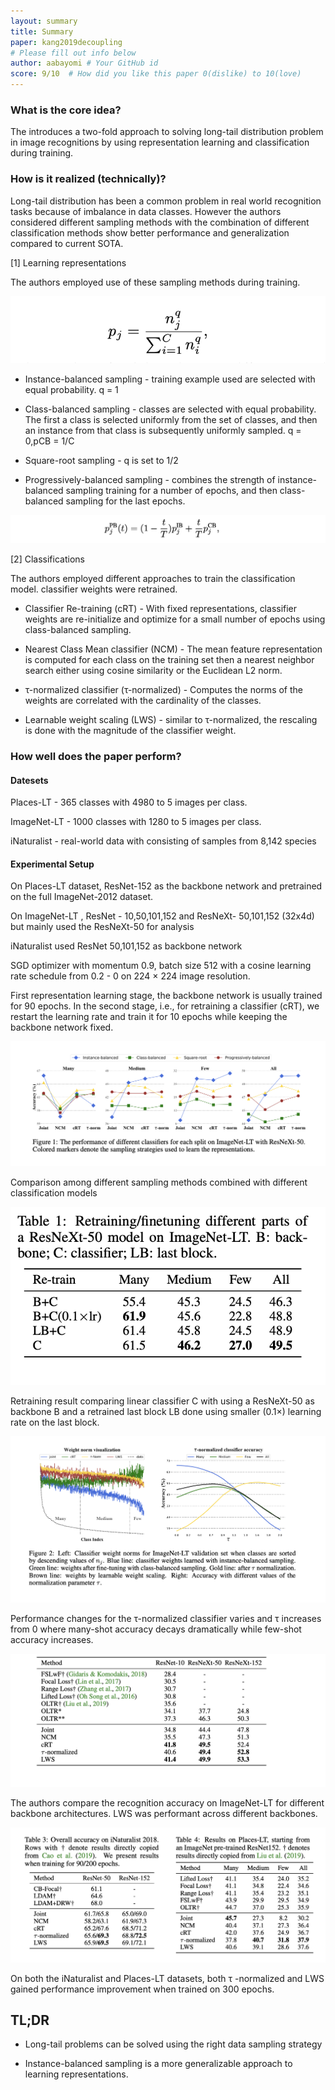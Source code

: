 ```yaml
---
layout: summary
title: Summary
paper: kang2019decoupling
# Please fill out info below
author: aabayomi # Your GitHub id
score: 9/10  # How did you like this paper 0(dislike) to 10(love)
---
```

### What is the core idea? 

The introduces a two-fold approach to solving long-tail distribution problem in image recognitions by using representation learning and classification during training.

### How is it realized (technically)?

Long-tail distribution has been a common problem in real world recognition tasks because of imbalance in data classes. However the authors considered different sampling methods with the combination of different classification methods show better performance and generalization compared to current SOTA.

[1] Learning representations

 The authors employed use of these sampling methods during training.

![Sampling-1](kang2019decoupling_1g.png)

- Instance-balanced sampling - training example used are selected with equal probability. q = 1

- Class-balanced sampling - classes are selected with equal probability. The first a class is selected uniformly from the set of classes, and then an instance from that class is subsequently uniformly sampled. q = 0,pCB = 1/C

- Square-root sampling -  q is set to 1/2

- Progressively-balanced sampling - combines the strength of instance-balanced sampling training for a number of epochs, and then class-balanced sampling for the last epochs.

![Sampling-1](kang2019decoupling_1f.png)


[2] Classifications 

The authors employed different approaches to train the classification model. classifier weights were retrained.

- Classifier Re-training (cRT) - With fixed representations, classifier weights are re-initialize and optimize for a small number of epochs using class-balanced sampling.

- Nearest Class Mean classifier (NCM) - The mean feature representation is computed for each class on the training set then a nearest neighbor search either using cosine similarity or the Euclidean L2 norm.

- τ-normalized classifier (τ-normalized) - Computes the norms of the weights are correlated with the cardinality of the classes.


- Learnable weight scaling (LWS) - similar to τ-normalized, the rescaling is done with the magnitude of the classifier weight.

### How well does the paper perform?

#### Datesets 

Places-LT - 365 classes with  4980 to 5 images per class.

ImageNet-LT -  1000 classes with 1280 to 5 images per class.

iNaturalist - real-world data with consisting of samples from 8,142 species

#### Experimental Setup 

 On Places-LT dataset, ResNet-152 as the backbone network and pretrained on the full ImageNet-2012 dataset.

 On ImageNet-LT , ResNet - 10,50,101,152 and ResNeXt- 50,101,152 (32x4d) but mainly used the ResNeXt-50 for analysis

 iNaturalist used ResNet 50,101,152 as backbone network

SGD optimizer with momentum 0.9, batch size 512 with a cosine learning rate schedule from 0.2 - 0 on  224 × 224 image resolution. 

First representation learning stage, the backbone network is usually trained for 90 epochs. In the second stage, i.e., for retraining a classifier (cRT), we restart the learning rate and train it for 10 epochs while keeping the backbone network fixed.


![Sampling-1](kang2019decoupling_1a.png)

Comparison among different sampling methods combined with different classification models

![Sampling-2](kang2019decoupling_1b.png)

Retraining result comparing linear classifier C with using a  ResNeXt-50 as backbone B and a retrained last block LB done using smaller (0.1×) learning rate on the last block.

![Sampling-3](kang2019decoupling_1c.png)

Performance changes for the τ-normalized classifier varies and τ increases from 0 where many-shot accuracy decays dramatically while few-shot accuracy increases.


![Sampling-4](kang2019decoupling_1d.png)

The authors compare the recognition accuracy on ImageNet-LT for different backbone architectures. LWS was performant across different backbones.


![Sampling-5](kang2019decoupling_1e.png)

On both the iNaturalist and Places-LT datasets, both τ -normalized and LWS gained performance improvement when trained on 300 epochs.

<!-- * What interesting variants are explored? -->

## TL;DR

* Long-tail problems can be solved using the right data sampling strategy

* Instance-balanced sampling  is a more generalizable  approach  to learning representations.
